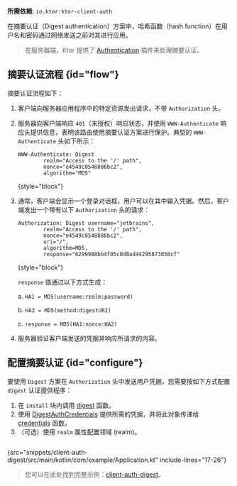 [//]: # (title: Ktor 客户端中的摘要认证)

<tldr>
<p>
<b>所需依赖</b>: <code>io.ktor:ktor-client-auth</code>
</p>
<var name="example_name" value="client-auth-digest"/>
<include from="lib.topic" element-id="download_example"/>
</tldr>

在摘要认证（Digest authentication）方案中，哈希函数（hash function）在用户名和密码通过网络发送之前对其进行应用。

> 在服务器端，Ktor 提供了 [Authentication](server-digest-auth.md) 插件来处理摘要认证。

## 摘要认证流程 {id="flow"}

摘要认证流程如下：

1. 客户端向服务器应用程序中的特定资源发出请求，不带 `Authorization` 头。
2. 服务器向客户端响应 `401`（未授权）响应状态，并使用 `WWW-Authenticate` 响应头提供信息，表明该路由使用摘要认证方案进行保护。典型的 `WWW-Authenticate` 头如下所示：

   ```
   WWW-Authenticate: Digest
           realm="Access to the '/' path",
           nonce="e4549c0548886bc2",
           algorithm="MD5"
   ```
   {style="block"}

3. 通常，客户端会显示一个登录对话框，用户可以在其中输入凭据。然后，客户端发出一个带有以下 `Authorization` 头的请求：

   ```
   Authorization: Digest username="jetbrains",
           realm="Access to the '/' path",
           nonce="e4549c0548886bc2",
           uri="/",
           algorithm=MD5,
           response="6299988bb4f05c0d8ad44295873858cf"
   ```
   {style="block"}

   `response` 值通过以下方式生成：

   a. `HA1 = MD5(username:realm:password)`

   b. `HA2 = MD5(method:digestURI)`

   c. `response = MD5(HA1:nonce:HA2)`

4. 服务器验证客户端发送的凭据并响应所请求的内容。

## 配置摘要认证 {id="configure"}

要使用 `Digest` 方案在 `Authorization` 头中发送用户凭据，您需要按如下方式配置 `digest` 认证提供程序：

1. 在 `install` 块内调用 [digest](https://api.ktor.io/ktor-client/ktor-client-plugins/ktor-client-auth/io.ktor.client.plugins.auth.providers/digest.html) 函数。
2. 使用 [DigestAuthCredentials](https://api.ktor.io/ktor-client/ktor-client-plugins/ktor-client-auth/io.ktor.client.plugins.auth.providers/-digest-auth-credentials/index.html) 提供所需的凭据，并将此对象传递给 [credentials](https://api.ktor.io/ktor-client/ktor-client-plugins/ktor-client-auth/io.ktor.client.plugins.auth.providers/-digest-auth-config/credentials.html) 函数。
3. （可选）使用 `realm` 属性配置领域 (realm)。

```kotlin
```
{src="snippets/client-auth-digest/src/main/kotlin/com/example/Application.kt" include-lines="17-26"}

> 您可以在此处找到完整示例：[client-auth-digest](https://github.com/ktorio/ktor-documentation/tree/%ktor_version%/codeSnippets/snippets/client-auth-digest)。